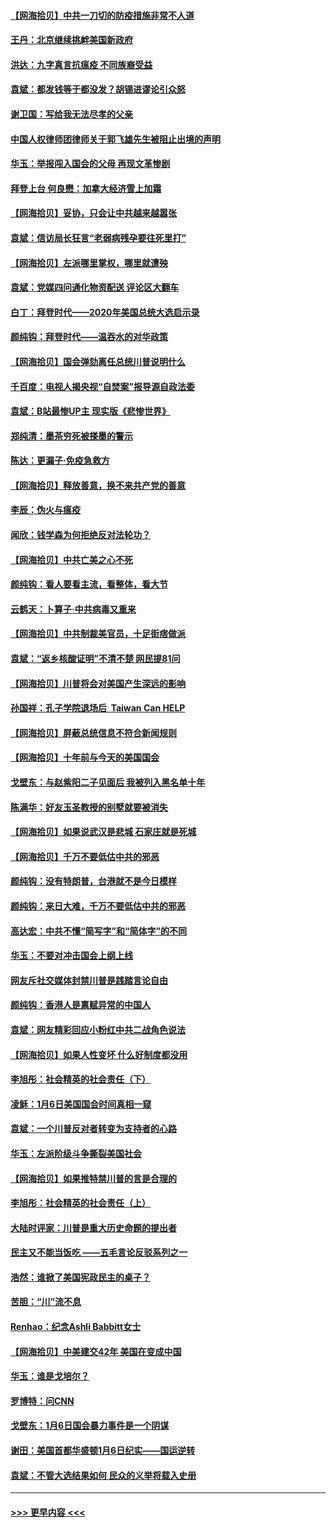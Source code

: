 #### [【网海拾贝】中共一刀切的防疫措施非常不人道](../pages/nsc993/n12724879.md?t=02020301) 
#### [王丹：北京继续挑衅美国新政府](../pages/nsc993/n12722456.md?t=02020301) 
#### [洪达：九字真言抗瘟疫 不同族裔受益](../pages/nsc993/n12722448.md?t=02020301) 
#### [袁斌：都发钱等于都没发？胡锡进谬论引众怒](../pages/nsc993/n12722393.md?t=02020301) 
#### [谢卫国：写给我无法尽孝的父亲](../pages/nsc993/n12720325.md?t=02020301) 
#### [中国人权律师团律师关于郭飞雄先生被阻止出境的声明](../pages/nsc993/n12720203.md?t=02020301) 
#### [华玉：举报闯入国会的父母 再现文革惨剧](../pages/nsc993/n12719070.md?t=02020301) 
#### [拜登上台 何良懋：加拿大经济雪上加霜](../pages/nsc993/n12718943.md?t=02020301) 
#### [【网海拾贝】妥协，只会让中共越来越嚣张](../pages/nsc993/n12717392.md?t=02020301) 
#### [袁斌：信访局长狂言“老弱病残孕要往死里打”](../pages/nsc993/n12717343.md?t=02020301) 
#### [【网海拾贝】左派哪里掌权，哪里就遭殃](../pages/nsc993/n12715009.md?t=02020301) 
#### [袁斌：党媒四问通化物资配送 评论区大翻车](../pages/nsc993/n12714950.md?t=02020301) 
#### [白丁：拜登时代——2020年美国总统大选启示录](../pages/nsc993/n12714920.md?t=02020301) 
#### [颜纯钩：拜登时代——温吞水的对华政策](../pages/nsc993/n12713245.md?t=02020301) 
#### [【网海拾贝】国会弹劾离任总统川普说明什么](../pages/nsc993/n12712816.md?t=02020301) 
#### [千百度：电视人揭央视“自焚案”报导源自政法委](../pages/nsc993/n12709760.md?t=02020301) 
#### [袁斌：B站最惨UP主 现实版《悲惨世界》](../pages/nsc993/n12709686.md?t=02020301) 
#### [郑纯清：墨茶穷死被搽墨的警示](../pages/nsc993/n12709262.md?t=02020301) 
#### [陈达：更漏子·免疫急救方](../pages/nsc993/n12709244.md?t=02020301) 
#### [【网海拾贝】释放善意，换不来共产党的善意](../pages/nsc993/n12708361.md?t=02020301) 
#### [李辰：伪火与瘟疫](../pages/nsc993/n12707981.md?t=02020301) 
#### [闻欣：钱学森为何拒绝反对法轮功？](../pages/nsc993/n12707407.md?t=02020301) 
#### [【网海拾贝】中共亡美之心不死](../pages/nsc993/n12707621.md?t=02020301) 
#### [颜纯钩：看人要看主流，看整体，看大节](../pages/nsc993/n12707536.md?t=02020301) 
#### [云鹤天：卜算子‧中共病毒又重来](../pages/nsc993/n12707408.md?t=02020301) 
#### [【网海拾贝】中共制裁美官员，十足街痞做派](../pages/nsc993/n12705115.md?t=02020301) 
#### [袁斌：“返乡核酸证明”不清不楚 网民提81问](../pages/nsc993/n12704982.md?t=02020301) 
#### [【网海拾贝】川普将会对美国产生深远的影响](../pages/nsc993/n12703045.md?t=02020301) 
#### [孙国祥：孔子学院退场后  Taiwan Can HELP](../pages/nsc993/n12702430.md?t=02020301) 
#### [【网海拾贝】屏蔽总统信息不符合新闻规则](../pages/nsc993/n12699998.md?t=02020301) 
#### [【网海拾贝】十年前与今天的美国国会](../pages/nsc993/n12696993.md?t=02020301) 
#### [戈壁东：与赵紫阳二子见面后 我被列入黑名单十年](../pages/nsc993/n12696215.md?t=02020301) 
#### [陈满华：好友玉圣教授的别墅就要被消失](../pages/nsc993/n12695411.md?t=02020301) 
#### [【网海拾贝】如果说武汉是悲城 石家庄就是死城](../pages/nsc993/n12694589.md?t=02020301) 
#### [【网海拾贝】千万不要低估中共的邪恶](../pages/nsc993/n12692771.md?t=02020301) 
#### [颜纯钩：没有特朗普，台港就不是今日模样](../pages/nsc993/n12692678.md?t=02020301) 
#### [颜纯钩：来日大难，千万不要低估中共的邪恶](../pages/nsc993/n12692080.md?t=02020301) 
#### [高达宏：中共不懂“简写字”和“简体字”的不同](../pages/nsc993/n12692068.md?t=02020301) 
#### [华玉：不要对冲击国会上纲上线](../pages/nsc993/n12689948.md?t=02020301) 
#### [网友斥社交媒体封禁川普是践踏言论自由](../pages/nsc993/n12687482.md?t=02020301) 
#### [颜纯钩：香港人是禀赋异常的中国人](../pages/nsc993/n12685142.md?t=02020301) 
#### [袁斌：网友精彩回应小粉红中共二战角色说法](../pages/nsc993/n12684994.md?t=02020301) 
#### [【网海拾贝】如果人性变坏 什么好制度都没用](../pages/nsc993/n12683000.md?t=02020301) 
#### [李旭彤：社会精英的社会责任（下）](../pages/nsc993/n12680604.md?t=02020301) 
#### [凌稣：1月6日美国国会时间真相一窥](../pages/nsc993/n12682780.md?t=02020301) 
#### [袁斌：一个川普反对者转变为支持者的心路](../pages/nsc993/n12682700.md?t=02020301) 
#### [华玉：左派阶级斗争撕裂美国社会](../pages/nsc993/n12681226.md?t=02020301) 
#### [【网海拾贝】如果推特禁川普的言是合理的](../pages/nsc993/n12681232.md?t=02020301) 
#### [李旭彤：社会精英的社会责任（上）](../pages/nsc993/n12680501.md?t=02020301) 
#### [大陆时评家：川普是重大历史命题的提出者](../pages/nsc993/n12679904.md?t=02020301) 
#### [民主又不能当饭吃 ——五毛言论反驳系列之一](../pages/nsc993/n12679877.md?t=02020301) 
#### [浩然：谁掀了美国宪政民主的桌子？](../pages/nsc993/n12679850.md?t=02020301) 
#### [苦胆：“川”流不息](../pages/nsc993/n12678388.md?t=02020301) 
#### [Renhao：纪念Ashli Babbitt女士](../pages/nsc993/n12678359.md?t=02020301) 
#### [【网海拾贝】中美建交42年 美国在变成中国](../pages/nsc993/n12678324.md?t=02020301) 
#### [华玉：谁是戈培尔？](../pages/nsc993/n12677515.md?t=02020301) 
#### [罗博特：问CNN](../pages/nsc993/n12677172.md?t=02020301) 
#### [戈壁东：1月6日国会暴力事件是一个阴谋](../pages/nsc993/n12674639.md?t=02020301) 
#### [谢田：美国首都华盛顿1月6日纪实——国运逆转](../pages/nsc993/n12673190.md?t=02020301) 
#### [袁斌：不管大选结果如何 民众的义举将载入史册](../pages/nsc993/n12672787.md?t=02020301) 

----
#### [ >>> 更早内容 <<< ](../indexes/nsc993-earlier.md)
